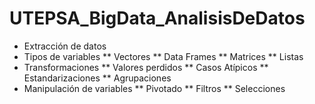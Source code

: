 # UTEPSA_BigData_AnalisisDeDatos
* Extracción de datos
* Tipos de variables
** Vectores
** Data Frames
** Matrices
** Listas
* Transformaciones
** Valores perdidos
** Casos Atípicos
** Estandarizaciones
** Agrupaciones
* Manipulación de variables
** Pivotado
** Filtros
** Selecciones
